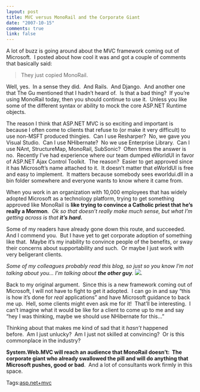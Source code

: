 ```yaml
--- 
layout: post
title: MVC versus MonoRail and the Corporate Giant
date: "2007-10-15"
comments: true
link: false
---
```

<p>A lot of buzz is going around about the MVC framework coming out of Microsoft.&nbsp; I posted about how cool it was and got a couple of comments that basically said:&nbsp;</p><blockquote>They just copied MonoRail.</blockquote><p>Well, yes.&nbsp; In a sense they did.&nbsp; And Rails.&nbsp; And Django.&nbsp; And another one that The Gu mentioned that I hadn&rsquo;t heard of.&nbsp; Is that a bad thing?&nbsp; If you&rsquo;re using MonoRail today, then you should continue to use it.&nbsp; Unless you like some of the different syntax or ability to mock the core ASP.NET Runtime objects.</p><p>The reason I think that ASP.NET MVC is so exciting and important is because I often come to clients that refuse to (or make it very difficult) to use non-MSFT produced thingies.&nbsp; Can I use Resharper?&nbsp; No, we gave you Visual Studio.&nbsp; Can I use NHibernate?&nbsp; No we use Enterprise Library.&nbsp; Can I use&nbsp;NAnt, StructureMap, MonoRail, SubSonic?&nbsp; Often times the answer is no.&nbsp; Recently I&rsquo;ve had experience where our team dumped eWorldUI in favor of ASP.NET Ajax Control Toolkit.&nbsp; The reason?&nbsp; Easier to get approved since it has Microsoft&rsquo;s name attached to it.&nbsp; It doesn&rsquo;t matter that eWorldUI is free and easy to implement.&nbsp; It matters because somebody sees eworldui.dll in a bin folder somewhere and everyone wants to know where it came from.</p><p>When you work in an organization with 10,000 employees that has widely adopted Microsoft as a technology platform, trying to get something approved like MonoRail is <strong>like trying to convince a Catholic priest that he&rsquo;s really a Mormon</strong>.&nbsp; <em>Ok so that doesn&rsquo;t really make much sense, but what I&rsquo;m getting across is that <strong>it&rsquo;s hard.</strong></em></p><p>Some of my readers have already gone down this route, and succeeded.&nbsp; And I commend you.&nbsp; But I have yet to get corporate adoption of something like that.&nbsp; Maybe it&rsquo;s my inability to convince people of the benefits, or sway their concerns about supportability and such.&nbsp; Or maybe I just work with very beligerant clients.&nbsp; </p><p><em>Some of my colleagues probably read this blog, so just so you know I&rsquo;m not talking about you&hellip; I&rsquo;m talking about <strong>the other guy</strong>. <img src="/images/smile3__.gif"   />.</em></p><p>Back to my original argument.&nbsp; Since this is a new framework coming out of Microsoft, I will not have to fight to get it adopted.&nbsp; I can go in and say &ldquo;this is how it&rsquo;s done for <em>real</em> applications&rdquo; and have Microsoft guidance to back me up.&nbsp; Hell, some clients might even ask me for it!&nbsp; That&rsquo;ll be interesting.&nbsp; I can&rsquo;t imagine what it would be like for a client to come up to me and say &ldquo;hey I was thinking, maybe we should use NHibernate for this&hellip;&rdquo;</p><p>Thinking about that makes me kind of sad that it <em>hasn&rsquo;t </em>happened before.&nbsp;&nbsp;Am I just unlucky?&nbsp; Am I just not skilled at convincing?&nbsp; Or is this commonplace in the industry?</p><p><strong>System.Web.MVC will reach an audience that MonoRail doesn&rsquo;t:&nbsp; The corporate giant who already swallowed the pill and will do anything that Microsoft pushes, good or bad</strong>.&nbsp; And a&nbsp;lot of consultants work firmly in this space.</p><div class="bjtags">Tags:<a rel="tag" href="http://technorati.com/tag/asp.net+mvc">asp.net+mvc</a></div>
